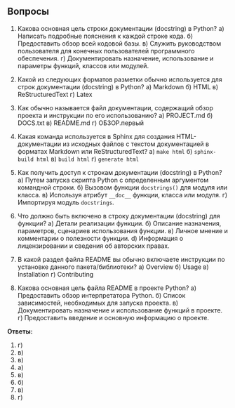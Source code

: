 ## Вопросы

1. Какова основная цель строки документации (docstring) в Python?
    а) Написать подробные пояснения к каждой строке кода.
    б) Предоставить обзор всей кодовой базы.
    в) Служить руководством пользователя для конечных пользователей программного обеспечения.
    г) Документировать назначение, использование и параметры функций, классов или модулей.

2. Какой из следующих форматов разметки обычно используется для строк документации (docstring) в Python?
    а) Markdown
    б) HTML
    в) ReStructuredText
    г) Latex

3. Как обычно называется файл документации, содержащий обзор проекта и инструкции по его использованию?
    а) PROJECT.md
    б) DOCS.txt
    в) README.md
    г) ОБЗОР.первый

4. Какая команда используется в Sphinx для создания HTML-документации из исходных файлов с текстом документацией в форматах Markdown или ReStructuredText?
    а) `make html`
    б) `sphinx-build html`
    в) `build html`
    г) `generate html`

5. Как получить доступ к строкам документации (docstring) в Python?
    а) Путем запуска скрипта Python с определенным аргументом командной строки.
    б) Вызовом функции `docstrings()` для модуля или класса.
    в) Используя атрибут `__doc__` функции, класса или модуля.
    г) Импортируя модуль `docstrings`.

6. Что должно быть включено в строку документации (docstring) для функции?
    а) Детали реализации функции.
    б) Описание назначения, параметров, сценариев использования функции.
    в) Личное мнение и комментарии о полезности функции.
    d) Информация о лицензировании и сведения об авторских правах.

7. В какой раздел файла README вы обычно включаете инструкции по установке данного пакета/библиотеки?
    а) Overview
    б) Usage
    в) Installation
    г) Contributing

8. Какова основная цель файла README в проекте Python?
    а) Предоставить обзор интерпретатора Python.
    б) Список зависимостей, необходимых для запуска проекта.
    в) Документировать назначение и использование функций в проекте.
    г) Предоставить введение и основную информацию о проекте.

**Ответы:**

1. г) 
2. в)
3. в)
4. а) 
5. в) 
6. б) 
7. в) 
8. г) 